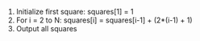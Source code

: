 1. Initialize first square: squares[1] = 1
2. For i = 2 to N:
       squares[i] = squares[i-1] + (2*(i-1) + 1)
3. Output all squares
